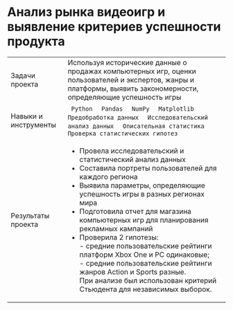 # Анализ рынка видеоигр и выявление критериев успешности продукта  
<table>
    <tr>
        <td>Задачи проекта</td>
        <td>Используя исторические данные о продажах компьютерных игр, оценки пользователей и экспертов, жанры и платформы, выявить закономерности, определяющие успешность игры </td>
    </tr>
    <tr>
        <td>Навыки и инструменты</td>
        <td> 
          <code> Python </code>
          <code> Pandas </code>
          <code> NumPy </code>
          <code> Matplotlib </code>
          <code> Предобработка данных </code>
          <code> Исследовательский анализ данных </code>
          <code> Описательная статистика </code>
          <code> Проверка статистических гипотез </code>
        </td>
    </tr>
    <tr>
        <td>Результаты проекта</td>
        <td> 
          <ul>
            <li>Провела исследовательский и статистический анализ данных</li>
            <li>Составила портреты пользователей для каждого региона</li>
            <li>Выявила параметры, определяющие успешность игры в разных регионах мира</li>
            <li>Подготовила отчет для магазина компьютерных игр для планирования рекламных кампаний</li>
            <li>Проверила 2 гипотезы: <br />
              - средние пользовательские рейтинги платформ Xbox One и PC одинаковые; <br />
              - средние пользовательские рейтинги жанров Action и Sports разные.  <br /> 
При анализе был использован критерий Стьюдента для независимых выборок.</li>
          </ul>
        </td>
    </tr>
</table>

